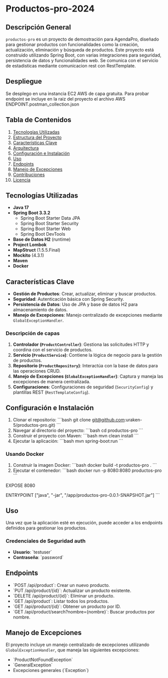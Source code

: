 
# Productos-pro-2024

## Descripción General
`productos-pro` es un proyecto de demostración para AgendaPro, diseñado para gestionar productos con funcionalidades como la creación, actualización, eliminación y búsqueda de productos. Este proyecto está construido utilizando Spring Boot, con varias integraciones para seguridad, persistencia de datos y funcionalidades web. Se comunica con el servicio de estadisticas mediante comunicacion rest con RestTemplate.

## Despliegue
Se desplego en una instancia EC2 AWS de capa gratuita. Para probar endpoint se incluye en la raiz del proyecto el archivo AWS ENDPOINT.postman_collection.json

## Tabla de Contenidos
1. [Tecnologías Utilizadas](#tecnologías-utilizadas)
2. [Estructura del Proyecto](#estructura-del-proyecto)
3. [Características Clave](#características-clave)
4. [Arquitectura](#arquitectura)
5. [Configuración e Instalación](#configuración-e-instalación)
6. [Uso](#uso)
7. [Endpoints](#endpoints)
8. [Manejo de Excepciones](#manejo-de-excepciones)
9. [Contribuciones](#contribuciones)
10. [Licencia](#licencia)

## Tecnologías Utilizadas
- **Java 17**
- **Spring Boot 3.3.2**
  - Spring Boot Starter Data JPA
  - Spring Boot Starter Security
  - Spring Boot Starter Web
  - Spring Boot DevTools
- **Base de Datos H2** (runtime)
- **Project Lombok**
- **MapStruct** (1.5.5.Final)
- **Mockito** (4.3.1)
- **Maven**
- **Docker**


## Características Clave
- **Gestión de Productos**: Crear, actualizar, eliminar y buscar productos.
- **Seguridad**: Autenticación básica con Spring Security.
- **Persistencia de Datos**: Uso de JPA y base de datos H2 para almacenamiento de datos.
- **Manejo de Excepciones**: Manejo centralizado de excepciones mediante `GlobalExceptionHandler`.


### Descripción de capas
1. **Controlador (`ProductController`)**: Gestiona las solicitudes HTTP y coordina con el servicio de productos.
2. **Servicio (`ProductService`)**: Contiene la lógica de negocio para la gestión de productos.
3. **Repositorio (`ProductRepository`)**: Interactúa con la base de datos para las operaciones CRUD.
4. **Manejo de Excepciones (`GlobalExceptionHandler`)**: Captura y maneja las excepciones de manera centralizada.
5. **Configuraciones**: Configuraciones de seguridad (`SecurityConfig`) y plantillas REST (`RestTemplateConfig`).

## Configuración e Instalación
1. Clonar el repositorio:
    \`\`\`bash
    git clone git@github.com:uraken-5/productos-pro.git)
    \`\`\`
2. Navegar al directorio del proyecto:
    \`\`\`bash
    cd productos-pro
    \`\`\`
3. Construir el proyecto con Maven:
    \`\`\`bash
    mvn clean install
    \`\`\`
4. Ejecutar la aplicación:
    \`\`\`bash
    mvn spring-boot:run
    \`\`\`

### Usando Docker
1. Construir la imagen Docker:
    \`\`\`bash
    docker build -t productos-pro .
    \`\`\`
2. Ejecutar el contenedor:
    \`\`\`bash
    docker run -p 8080:8080 productos-pro
    \`\`\`

EXPOSE 8080

ENTRYPOINT ["java", "-jar", "/app/productos-pro-0.0.1-SNAPSHOT.jar"]
\`\`\`

## Uso
Una vez que la aplicación esté en ejecución, puede acceder a los endpoints definidos para gestionar los productos.

### Credenciales de Seguridad auth
- **Usuario**: \`testuser\`
- **Contraseña**: \`password\`

## Endpoints
- \`POST /api/product\`: Crear un nuevo producto.
- \`PUT /api/product/{id}\`: Actualizar un producto existente.
- \`DELETE /api/product/{id}\`: Eliminar un producto.
- \`GET /api/product\`: Listar todos los productos.
- \`GET /api/product/{id}\`: Obtener un producto por ID.
- \`GET /api/product/search?nombre={nombre}\`: Buscar productos por nombre.

## Manejo de Excepciones
El proyecto incluye un manejo centralizado de excepciones utilizando `GlobalExceptionHandler`, que maneja las siguientes excepciones:
- \`ProductNotFoundException\`
- \`GeneralException\`
- Excepciones generales (\`Exception\`)

